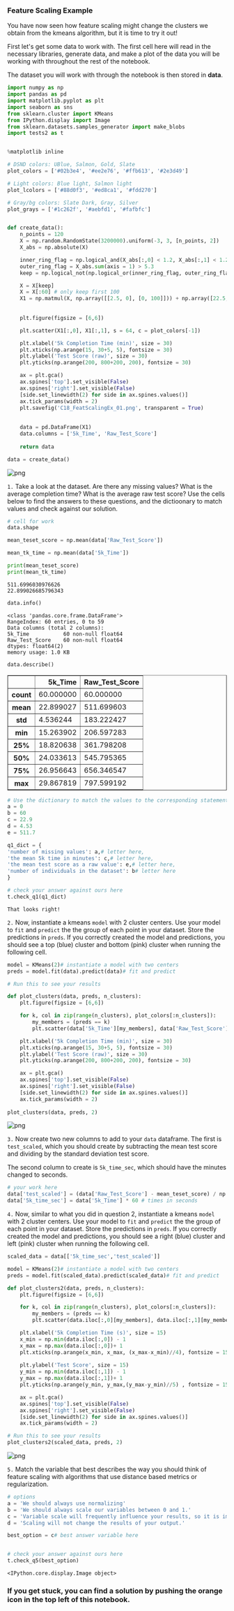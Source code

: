 
### Feature Scaling Example

You have now seen how feature scaling might change the clusters we obtain from the kmeans algorithm, but it is time to try it out!

First let's get some data to work with.  The first cell here will read in the necessary libraries, generate data, and make a plot of the data you will be working with throughout the rest of the notebook.

The dataset you will work with through the notebook is then stored in **data**.  


```python
import numpy as np
import pandas as pd
import matplotlib.pyplot as plt
import seaborn as sns
from sklearn.cluster import KMeans
from IPython.display import Image
from sklearn.datasets.samples_generator import make_blobs
import tests2 as t


%matplotlib inline

# DSND colors: UBlue, Salmon, Gold, Slate
plot_colors = ['#02b3e4', '#ee2e76', '#ffb613', '#2e3d49']

# Light colors: Blue light, Salmon light
plot_lcolors = ['#88d0f3', '#ed8ca1', '#fdd270']

# Gray/bg colors: Slate Dark, Gray, Silver
plot_grays = ['#1c262f', '#aebfd1', '#fafbfc']


def create_data():
    n_points = 120
    X = np.random.RandomState(3200000).uniform(-3, 3, [n_points, 2])
    X_abs = np.absolute(X)

    inner_ring_flag = np.logical_and(X_abs[:,0] < 1.2, X_abs[:,1] < 1.2)
    outer_ring_flag = X_abs.sum(axis = 1) > 5.3
    keep = np.logical_not(np.logical_or(inner_ring_flag, outer_ring_flag))

    X = X[keep]
    X = X[:60] # only keep first 100
    X1 = np.matmul(X, np.array([[2.5, 0], [0, 100]])) + np.array([22.5, 500])
    
    
    plt.figure(figsize = [6,6])

    plt.scatter(X1[:,0], X1[:,1], s = 64, c = plot_colors[-1])

    plt.xlabel('5k Completion Time (min)', size = 30)
    plt.xticks(np.arange(15, 30+5, 5), fontsize = 30)
    plt.ylabel('Test Score (raw)', size = 30)
    plt.yticks(np.arange(200, 800+200, 200), fontsize = 30)

    ax = plt.gca()
    ax.spines['top'].set_visible(False)
    ax.spines['right'].set_visible(False)
    [side.set_linewidth(2) for side in ax.spines.values()]
    ax.tick_params(width = 2)
    plt.savefig('C18_FeatScalingEx_01.png', transparent = True)
    
    
    data = pd.DataFrame(X1)
    data.columns = ['5k_Time', 'Raw_Test_Score']
    
    return data

data = create_data()
```


![png](output_1_0.png)


`1.` Take a look at the dataset.  Are there any missing values?  What is the average completion time?  What is the average raw test score?  Use the cells below to find the answers to these questions, and the dictioonary to match values and check against our solution.


```python
# cell for work
data.shape

mean_teset_score = np.mean(data['Raw_Test_Score'])

mean_tk_time = np.mean(data['5k_Time'])

print(mean_teset_score)
print(mean_tk_time)
```

    511.6996030976626
    22.899026685796343



```python
data.info()
```

    <class 'pandas.core.frame.DataFrame'>
    RangeIndex: 60 entries, 0 to 59
    Data columns (total 2 columns):
    5k_Time           60 non-null float64
    Raw_Test_Score    60 non-null float64
    dtypes: float64(2)
    memory usage: 1.0 KB



```python
data.describe()
```




<div>
<style scoped>
    .dataframe tbody tr th:only-of-type {
        vertical-align: middle;
    }

    .dataframe tbody tr th {
        vertical-align: top;
    }

    .dataframe thead th {
        text-align: right;
    }
</style>
<table border="1" class="dataframe">
  <thead>
    <tr style="text-align: right;">
      <th></th>
      <th>5k_Time</th>
      <th>Raw_Test_Score</th>
    </tr>
  </thead>
  <tbody>
    <tr>
      <th>count</th>
      <td>60.000000</td>
      <td>60.000000</td>
    </tr>
    <tr>
      <th>mean</th>
      <td>22.899027</td>
      <td>511.699603</td>
    </tr>
    <tr>
      <th>std</th>
      <td>4.536244</td>
      <td>183.222427</td>
    </tr>
    <tr>
      <th>min</th>
      <td>15.263902</td>
      <td>206.597283</td>
    </tr>
    <tr>
      <th>25%</th>
      <td>18.820638</td>
      <td>361.798208</td>
    </tr>
    <tr>
      <th>50%</th>
      <td>24.033613</td>
      <td>545.795365</td>
    </tr>
    <tr>
      <th>75%</th>
      <td>26.956643</td>
      <td>656.346547</td>
    </tr>
    <tr>
      <th>max</th>
      <td>29.867819</td>
      <td>797.599192</td>
    </tr>
  </tbody>
</table>
</div>




```python
# Use the dictionary to match the values to the corresponding statements
a = 0
b = 60
c = 22.9
d = 4.53
e = 511.7

q1_dict = {
'number of missing values': a,# letter here,
'the mean 5k time in minutes': c,# letter here,    
'the mean test score as a raw value': e,# letter here,
'number of individuals in the dataset': b# letter here
}

# check your answer against ours here
t.check_q1(q1_dict)
```

    That looks right!


`2.` Now, instantiate a kmeans `model` with 2 cluster centers.  Use your model to `fit` and `predict` the the group of each point in your dataset.  Store the predictions in `preds`.  If you correctly created the model and predictions, you should see a top (blue) cluster and bottom (pink) cluster when running the following cell.


```python
model = KMeans(2)# instantiate a model with two centers
preds = model.fit(data).predict(data)# fit and predict
```


```python
# Run this to see your results

def plot_clusters(data, preds, n_clusters):
    plt.figure(figsize = [6,6])

    for k, col in zip(range(n_clusters), plot_colors[:n_clusters]):
        my_members = (preds == k)
        plt.scatter(data['5k_Time'][my_members], data['Raw_Test_Score'][my_members], s = 64, c = col)

    plt.xlabel('5k Completion Time (min)', size = 30)
    plt.xticks(np.arange(15, 30+5, 5), fontsize = 30)
    plt.ylabel('Test Score (raw)', size = 30)
    plt.yticks(np.arange(200, 800+200, 200), fontsize = 30)

    ax = plt.gca()
    ax.spines['top'].set_visible(False)
    ax.spines['right'].set_visible(False)
    [side.set_linewidth(2) for side in ax.spines.values()]
    ax.tick_params(width = 2)
    
plot_clusters(data, preds, 2)
```


![png](output_9_0.png)


`3.` Now create two new columns to add to your `data` dataframe.  The first is `test_scaled`, which you should create by subtracting the mean test score and dividing by the standard deviation test score.  

The second column to create is `5k_time_sec`, which should have the minutes changed to seconds.


```python
# your work here
data['test_scaled'] = (data['Raw_Test_Score'] - mean_teset_score) / np.std(data['Raw_Test_Score'])# standardized test scores
data['5k_time_sec'] = data['5k_Time'] * 60 # times in seconds
```

`4.` Now, similar to what you did in question 2, instantiate a kmeans `model` with 2 cluster centers.  Use your model to `fit` and `predict` the the group of each point in your dataset.  Store the predictions in `preds`.  If you correctly created the model and predictions, you should see a right (blue) cluster and left (pink) cluster when running the following cell.


```python
scaled_data = data[['5k_time_sec','test_scaled']]
```


```python
model = KMeans(2)# instantiate a model with two centers
preds = model.fit(scaled_data).predict(scaled_data)# fit and predict
```


```python
def plot_clusters2(data, preds, n_clusters):
    plt.figure(figsize = [6,6])

    for k, col in zip(range(n_clusters), plot_colors[:n_clusters]):
        my_members = (preds == k)
        plt.scatter(data.iloc[:,0][my_members], data.iloc[:,1][my_members], s = 64, c = col)

    plt.xlabel('5k Completion Time (s)', size = 15)
    x_min = np.min(data.iloc[:,0]) - 1
    x_max = np.max(data.iloc[:,0])+ 1
    plt.xticks(np.arange(x_min, x_max, (x_max-x_min)//4), fontsize = 15)
    
    plt.ylabel('Test Score', size = 15)
    y_min = np.min(data.iloc[:,1]) - 1
    y_max = np.max(data.iloc[:,1])+ 1
    plt.yticks(np.arange(y_min, y_max,(y_max-y_min)//5) , fontsize = 15)

    ax = plt.gca()
    ax.spines['top'].set_visible(False)
    ax.spines['right'].set_visible(False)
    [side.set_linewidth(2) for side in ax.spines.values()]
    ax.tick_params(width = 2)
```


```python
# Run this to see your results
plot_clusters2(scaled_data, preds, 2)
```


![png](output_16_0.png)


`5.` Match the variable that best describes the way you should think of feature scaling with algorithms that use distance based metrics or regularization.


```python
# options
a = 'We should always use normalizing'
b = 'We should always scale our variables between 0 and 1.'
c = 'Variable scale will frequently influence your results, so it is important to standardize for all of these algorithms.'
d = 'Scaling will not change the results of your output.'

best_option = c# best answer variable here


# check your answer against ours here
t.check_q5(best_option)
```




    <IPython.core.display.Image object>



###  If you get stuck, you can find a solution by pushing the orange icon in the top left of this notebook.
